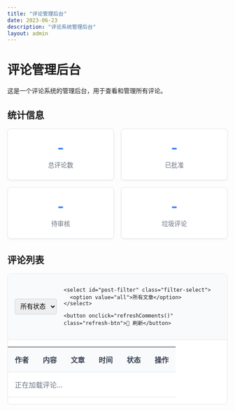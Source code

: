 ```yaml
---
title: "评论管理后台"
date: 2023-06-23
description: "评论系统管理后台"
layout: admin
---
```


# 评论管理后台

这是一个评论系统的管理后台，用于查看和管理所有评论。

## 统计信息

<div class="stats-container">
  <div class="stat-card">
    <div class="stat-number" id="total-comments">-</div>
    <div class="stat-label">总评论数</div>
  </div>
  <div class="stat-card">
    <div class="stat-number" id="approved-comments">-</div>
    <div class="stat-label">已批准</div>
  </div>
  <div class="stat-card">
    <div class="stat-number" id="pending-comments">-</div>
    <div class="stat-label">待审核</div>
  </div>
  <div class="stat-card">
    <div class="stat-number" id="spam-comments">-</div>
    <div class="stat-label">垃圾评论</div>
  </div>
</div>

## 评论列表

<div class="comments-management">
  <div class="filters">
    <select id="status-filter" class="filter-select">
      <option value="all">所有状态</option>
      <option value="approved">已批准</option>
      <option value="pending">待审核</option>
      <option value="spam">垃圾评论</option>
    </select>
    
    <select id="post-filter" class="filter-select">
      <option value="all">所有文章</option>
    </select>
    
    <button onclick="refreshComments()" class="refresh-btn">🔄 刷新</button>
  </div>

  <div class="comments-table-container">
    <table class="comments-table">
      <thead>
        <tr>
          <th>作者</th>
          <th>内容</th>
          <th>文章</th>
          <th>时间</th>
          <th>状态</th>
          <th>操作</th>
        </tr>
      </thead>
      <tbody id="comments-table-body">
        <tr>
          <td colspan="6" class="loading">正在加载评论...</td>
        </tr>
      </tbody>
    </table>
  </div>
</div>

<style>
.stats-container {
  display: grid;
  grid-template-columns: repeat(auto-fit, minmax(200px, 1fr));
  gap: 1rem;
  margin-bottom: 2rem;
}

.stat-card {
  background: white;
  padding: 1.5rem;
  border-radius: 8px;
  border: 1px solid #e5e7eb;
  text-align: center;
  box-shadow: 0 2px 4px rgba(0, 0, 0, 0.05);
}

.stat-number {
  font-size: 2rem;
  font-weight: 700;
  color: #3b82f6;
  margin-bottom: 0.5rem;
}

.stat-label {
  color: #6b7280;
  font-size: 0.9rem;
}

.comments-management {
  background: white;
  border-radius: 8px;
  border: 1px solid #e5e7eb;
  overflow: hidden;
}

.filters {
  padding: 1rem;
  background: #f9fafb;
  border-bottom: 1px solid #e5e7eb;
  display: flex;
  gap: 1rem;
  align-items: center;
}

.filter-select {
  padding: 0.5rem;
  border: 1px solid #d1d5db;
  border-radius: 4px;
  font-size: 0.9rem;
}

.refresh-btn {
  background: #3b82f6;
  color: white;
  border: none;
  padding: 0.5rem 1rem;
  border-radius: 4px;
  cursor: pointer;
  font-size: 0.9rem;
}

.refresh-btn:hover {
  background: #2563eb;
}

.comments-table-container {
  overflow-x: auto;
}

.comments-table {
  width: 100%;
  border-collapse: collapse;
}

.comments-table th,
.comments-table td {
  padding: 1rem;
  text-align: left;
  border-bottom: 1px solid #e5e7eb;
}

.comments-table th {
  background: #f9fafb;
  font-weight: 600;
  color: #374151;
}

.comments-table tr:hover {
  background: #f9fafb;
}

.comment-author {
  font-weight: 600;
  color: #1f2937;
}

.comment-content {
  max-width: 300px;
  overflow: hidden;
  text-overflow: ellipsis;
  white-space: nowrap;
}

.comment-post {
  color: #3b82f6;
  text-decoration: none;
}

.comment-post:hover {
  text-decoration: underline;
}

.comment-date {
  color: #6b7280;
  font-size: 0.9rem;
}

.status-badge {
  padding: 0.25rem 0.5rem;
  border-radius: 4px;
  font-size: 0.8rem;
  font-weight: 500;
}

.status-approved {
  background: #d1fae5;
  color: #065f46;
}

.status-pending {
  background: #fef3c7;
  color: #92400e;
}

.status-spam {
  background: #fee2e2;
  color: #991b1b;
}

.action-buttons {
  display: flex;
  gap: 0.5rem;
}

.action-btn {
  padding: 0.25rem 0.5rem;
  border: none;
  border-radius: 4px;
  cursor: pointer;
  font-size: 0.8rem;
  transition: all 0.2s ease;
}

.approve-btn {
  background: #10b981;
  color: white;
}

.approve-btn:hover {
  background: #059669;
}

.reject-btn {
  background: #ef4444;
  color: white;
}

.reject-btn:hover {
  background: #dc2626;
}

.delete-btn {
  background: #6b7280;
  color: white;
}

.delete-btn:hover {
  background: #4b5563;
}

.loading {
  text-align: center;
  color: #6b7280;
  padding: 2rem;
}

.no-comments {
  text-align: center;
  color: #6b7280;
  padding: 2rem;
}

@media (max-width: 768px) {
  .stats-container {
    grid-template-columns: repeat(2, 1fr);
  }
  
  .filters {
    flex-direction: column;
    align-items: stretch;
  }
  
  .comments-table th,
  .comments-table td {
    padding: 0.5rem;
    font-size: 0.9rem;
  }
  
  .comment-content {
    max-width: 150px;
  }
}
</style>

<script>
class CommentsAdmin {
  constructor() {
    this.comments = [];
    this.stats = {};
    this.init();
  }

  async init() {
    await this.loadStats();
    await this.loadComments();
    this.setupEventListeners();
  }

  async loadStats() {
    try {
      const response = await fetch('/.netlify/functions/admin-comments', {
        method: 'POST',
        headers: {
          'Content-Type': 'application/json',
        },
        body: JSON.stringify({
          action: 'getStats'
        })
      });

      if (response.ok) {
        const data = await response.json();
        this.stats = data.stats;
        this.updateStatsDisplay();
        this.updatePostFilter();
      }
    } catch (error) {
      console.error('加载统计信息失败:', error);
    }
  }

  async loadComments() {
    try {
      const response = await fetch('/.netlify/functions/admin-comments', {
        method: 'POST',
        headers: {
          'Content-Type': 'application/json',
        },
        body: JSON.stringify({
          action: 'getAllComments'
        })
      });

      if (response.ok) {
        const data = await response.json();
        this.comments = data.comments || [];
        this.renderComments();
      }
    } catch (error) {
      console.error('加载评论失败:', error);
    }
  }

  updateStatsDisplay() {
    document.getElementById('total-comments').textContent = this.stats.total || 0;
    document.getElementById('approved-comments').textContent = this.stats.approved || 0;
    document.getElementById('pending-comments').textContent = this.stats.pending || 0;
    document.getElementById('spam-comments').textContent = this.stats.spam || 0;
  }

  updatePostFilter() {
    const postFilter = document.getElementById('post-filter');
    const postStats = this.stats.postStats || {};
    
    // 清空现有选项（保留"所有文章"）
    postFilter.innerHTML = '<option value="all">所有文章</option>';
    
    // 添加文章选项
    Object.keys(postStats).forEach(postId => {
      const post = postStats[postId];
      const option = document.createElement('option');
      option.value = postId;
      option.textContent = `${post.postTitle} (${post.total})`;
      postFilter.appendChild(option);
    });
  }

  renderComments() {
    const tbody = document.getElementById('comments-table-body');
    const statusFilter = document.getElementById('status-filter').value;
    const postFilter = document.getElementById('post-filter').value;

    // 过滤评论
    let filteredComments = this.comments;
    
    if (statusFilter !== 'all') {
      filteredComments = filteredComments.filter(c => c.status === statusFilter);
    }
    
    if (postFilter !== 'all') {
      filteredComments = filteredComments.filter(c => c.postId === postFilter);
    }

    if (filteredComments.length === 0) {
      tbody.innerHTML = '<tr><td colspan="6" class="no-comments">暂无评论</td></tr>';
      return;
    }

    const commentsHtml = filteredComments.map(comment => this.renderCommentRow(comment)).join('');
    tbody.innerHTML = commentsHtml;
  }

  renderCommentRow(comment) {
    const date = new Date(comment.timestamp).toLocaleString('zh-CN');
    const statusClass = `status-${comment.status}`;
    const statusText = {
      'approved': '已批准',
      'pending': '待审核',
      'spam': '垃圾评论'
    }[comment.status] || comment.status;

    return `
      <tr data-comment-id="${comment.id}">
        <td>
          <div class="comment-author">${this.escapeHtml(comment.author)}</div>
          <div style="font-size: 0.8rem; color: #6b7280;">${this.escapeHtml(comment.email)}</div>
        </td>
        <td>
          <div class="comment-content" title="${this.escapeHtml(comment.content)}">
            ${this.escapeHtml(comment.content)}
          </div>
        </td>
        <td>
          <a href="${comment.postId}" class="comment-post" target="_blank">
            ${this.escapeHtml(comment.postTitle)}
          </a>
        </td>
        <td>
          <div class="comment-date">${date}</div>
        </td>
        <td>
          <span class="status-badge ${statusClass}">${statusText}</span>
        </td>
        <td>
          <div class="action-buttons">
            ${comment.status === 'pending' ? 
              `<button class="action-btn approve-btn" onclick="commentsAdmin.updateStatus('${comment.id}', 'approved')">批准</button>` : ''
            }
            ${comment.status === 'approved' ? 
              `<button class="action-btn reject-btn" onclick="commentsAdmin.updateStatus('${comment.id}', 'pending')">撤回</button>` : ''
            }
            <button class="action-btn delete-btn" onclick="commentsAdmin.deleteComment('${comment.id}')">删除</button>
          </div>
        </td>
      </tr>
    `;
  }

  async updateStatus(commentId, status) {
    try {
      const response = await fetch('/.netlify/functions/admin-comments', {
        method: 'POST',
        headers: {
          'Content-Type': 'application/json',
        },
        body: JSON.stringify({
          action: 'updateCommentStatus',
          data: {
            commentId: commentId,
            status: status
          }
        })
      });

      if (response.ok) {
        const data = await response.json();
        if (data.success) {
          // 更新本地数据
          const comment = this.comments.find(c => c.id === commentId);
          if (comment) {
            comment.status = status;
          }
          
          // 重新加载统计和评论
          await this.loadStats();
          this.renderComments();
          
          alert('评论状态更新成功！');
        } else {
          alert('更新失败：' + data.message);
        }
      }
    } catch (error) {
      console.error('更新评论状态失败:', error);
      alert('更新失败，请稍后重试');
    }
  }

  async deleteComment(commentId) {
    if (!confirm('确定要删除这条评论吗？此操作不可撤销。')) {
      return;
    }

    try {
      const response = await fetch('/.netlify/functions/admin-comments', {
        method: 'POST',
        headers: {
          'Content-Type': 'application/json',
        },
        body: JSON.stringify({
          action: 'deleteComment',
          data: {
            commentId: commentId
          }
        })
      });

      if (response.ok) {
        const data = await response.json();
        if (data.success) {
          // 从本地数据中移除
          this.comments = this.comments.filter(c => c.id !== commentId);
          
          // 重新加载统计和评论
          await this.loadStats();
          this.renderComments();
          
          alert('评论删除成功！');
        } else {
          alert('删除失败：' + data.message);
        }
      }
    } catch (error) {
      console.error('删除评论失败:', error);
      alert('删除失败，请稍后重试');
    }
  }

  setupEventListeners() {
    document.getElementById('status-filter').addEventListener('change', () => {
      this.renderComments();
    });

    document.getElementById('post-filter').addEventListener('change', () => {
      this.renderComments();
    });
  }

  escapeHtml(text) {
    const div = document.createElement('div');
    div.textContent = text;
    return div.innerHTML;
  }
}

// 全局函数
function refreshComments() {
  if (window.commentsAdmin) {
    window.commentsAdmin.loadStats().then(() => {
      window.commentsAdmin.loadComments();
    });
  }
}

// 初始化
document.addEventListener('DOMContentLoaded', function() {
  window.commentsAdmin = new CommentsAdmin();
});
</script>
